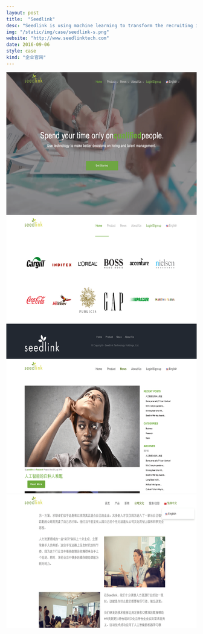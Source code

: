 ```yaml
---
layout: post
title:  "Seedlink"
desc: "Seedlink is using machine learning to transform the recruiting industry.Using neural networks, we analyse gigabytes of data to produce models of ideal candidates. We then match candidates' responses against our models to predict which candidates best fit our clients' requirements."
img: "/static/img/case/seedlink-s.png"
website: "http://www.seedlinktech.com"
date: 2016-09-06
style: case
kind: "企业官网"
---
```


<img src="/static/img/case/seedlink-1.png" style="height: 378px; width: 700px;" />
<img src="/static/img/case/seedlink-2.png" style="height: 378px; width: 700px;" />
<img src="/static/img/case/seedlink-3.png" style="height: 353px; width: 700px;" />
<img src="/static/img/case/seedlink-4.png" style="height: 353px; width: 700px;" />
